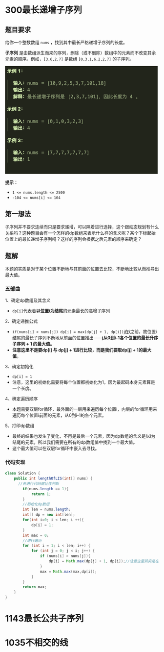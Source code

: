 # 300最长递增子序列
## 题目要求

给你一个整数数组 `nums` ，找到其中最长严格递增子序列的长度。

**子序列** 是由数组派生而来的序列，删除（或不删除）数组中的元素而不改变其余元素的顺序。例如，`[3,6,2,7]` 是数组 `[0,3,1,6,2,2,7]` 的子序列。

<img src="../../../Pic/image-20240301074930595.png" alt="image-20240301074930595" style="zoom:50%;" />

**提示：**

- `1 <= nums.length <= 2500`
- `-104 <= nums[i] <= 104`

## 第一想法

子序列并不要求连续而只是要求递增，可以隔着进行选择，这个跟动态规划有什么关系吗？这种题目会有一个怎样的dp数组来表示什么样的含义呢？某个下标起始位置上的最长递增子序列吗？这样的序列会根据之后元素的顺序来确定？

## 题解

本题的实质是对于某个位置不断地与其前面的位置去比较，不断地比较从而推导出最大值。

### 五部曲

1、确定dp数组及其含义

- `dp[i]`代表着**以位置i为结尾**的元素最长的递增子序列

2、确定递推公式

- `if(nums[i] > nums[j]) dp[i] = max(dp[j] + 1, dp[i])`j在i之前，故位置i结尾的最长子序列不断地从前面的位置推出——**j从0到i-1各个位置的最长升序子序列 + 1 的最大值。**
- **注意这里不是要dp[i] 与 dp[j] + 1进行比较，而是我们要取dp[j] + 1的最大值**。

3、确定初始化

- `dp[i] = 1`
- 注意，这里的初始化需要将每个位置都初始化为1，因为最起码本身元素算是一个长度。

4、确定遍历顺序

- 本题需要双层for循环，最外面的一层用来遍历每个位置i，内层的for循环用来遍历每个位置i前面的元素，从0到i-1的各个元素。

5、打印dp数组

- 最终的结果也发生了变化，不再是最后一个元素，因为dp数组的含义是以i为结尾的元素，所以我们需要在所有的dp数组值中找到一个最大值。
- 这个最大值可以在双层for循环中嵌入去寻找。

### 代码实现

```java
class Solution {
    public int lengthOfLIS(int[] nums) {
      //先进行代码健壮性判断
        if(nums.length == 1){
            return 1;
        }
        //初始化dp数组
        int len = nums.length;
        int[] dp = new int[len];
        for(int i=0; i < len; i ++){
            dp[i] = 1;
        }
        int max = 0;
        //进行遍历
        for (int i = 1; i < len; i++) {
            for (int j = 0; j < i; j++) {
                if (nums[i] > nums[j]){
                    dp[i] = Math.max(dp[j] + 1, dp[i]);//注意这里其实是在比较每个dp[j]+1
                }
                max = Math.max(max,dp[i]);
            }
        }
        return max;
    }
}
```

# 1143最长公共子序列

# 1035不相交的线